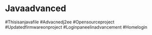 # Javaadvanced
#Thisisanjavafile
#Advacnedj2ee
#Opensourceproject
#Updatedfirmwareonproject
#Loginpaneelinadvancement
#Homelogin
